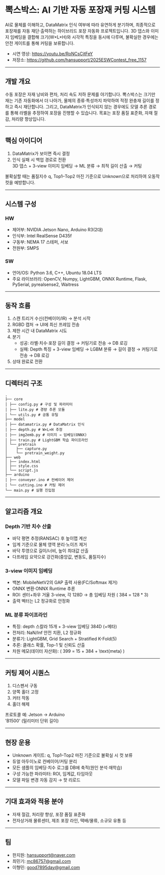 # 뽁스박스: AI 기반 자동 포장재 커팅 시스템

AI로 물체를 이해하고, DataMatrix 인식 여부에 따라 유연하게 분기하며, 최종적으로 포장재를 자동 재단·출력하는 하이브리드 포장 자동화 프로젝트입니다. 3D 뎁스와 이미지 임베딩을 결합해 크기(W×L×H)와 시각적 특징을 동시에 다루며, 불확실한 경우에는 안전 게이트를 통해 커팅을 보류합니다.

- 시연 영상: https://youtu.be/RoNCsCjtFeY
- 저장소: https://github.com/hansupport/2025ESWContest_free_1157

---

## 개발 개요

수동 포장은 자재 낭비와 편차, 처리 속도 저하 문제를 야기합니다. 뽁스박스는 크기만 재는 기존 자동화에서 더 나아가, 물체의 종류·특성까지 파악하여 적정 완충재 길이를 정하고 즉시 재단합니다. 그리고, DataMatrix가 인식되지 않는 경우에도 모델 추론 경로를 통해 라벨을 추정하여 포장을 진행할 수 있습니다. 목표는 포장 품질 표준화, 자재 절감, 처리량 향상입니다.

---

## 핵심 아이디어

1) DataMatrix가 보이면 즉시 결정
2) 인식 실패 시 백업 경로로 전환  
   3D 뎁스 + 3-view 이미지 임베딩 → ML 분류 → 최적 길이 산출 → 커팅

불확실할 때는 품질지수 q, Top1–Top2 마진 기준으로 Unknown으로 처리하여 오동작 컷을 예방합니다.

---

## 시스템 구성

### HW
- 제어부: NVIDIA Jetson Nano, Arduino R3(2대)
- 인식부: Intel RealSense D435f
- 구동부: NEMA 17 스테퍼, 서보
- 전원부: SMPS

### SW
- 언어/OS: Python 3.6, C++, Ubuntu 18.04 LTS
- 주요 라이브러리: OpenCV, Numpy, LightGBM, ONNX Runtime, Flask, PySerial, pyrealsense2, Waitress

---

## 동작 흐름

1. 스캔 트리거 수신(컨베이어/IR) → 분석 시작
2. RGBD 캡처 → UI에 최신 프레임 전송
3. 제한 시간 내 DataMatrix 시도
4. 분기
   - 성공: 라벨·치수·포장 길이 결정 → 커팅기로 전송 → DB 로깅
   - 실패: Depth 특징 + 3-view 임베딩 → LGBM 분류 → 길이 결정 → 커팅기로 전송 → DB 로깅
5. 상태 완료로 전환

---

## 디렉터리 구조
```text
.
├── core
│ ├── config.py # 구성 및 파라미터
│ ├── lite.py # 경량 추론 모듈
│ └── utils.py # 공통 유틸
├── model
│ ├── datamatrix.py # DataMatrix 인식
│ ├── depth.py # W×L×H 추정
│ ├── img2emb.py # 이미지 → 임베딩(ONNX)
│ ├── train.py # LightGBM 학습 파이프라인
│ └── pretrain
│    ├── capture.py
│    └── pretrain_weight.py
├── web
│ ├── index.html
│ ├── style.css
│ └── script.js
├── arduino
│ ├── conveyer.ino # 컨베이어 제어
│ └── cutting.ino # 커팅 제어
└── main.py # 실행 진입점
```

---

## 알고리즘 개요

### Depth 기반 치수 산출
- 바닥 평면 추정(RANSAC) 후 높이맵 계산
- 임계 기준으로 물체 영역 분리·노이즈 제거
- 바닥 투영으로 길이/너비, 높이 최대값 산출
- 다프레임 요약으로 강건화(중앙값, 변동도, 품질지수)

### 3-view 이미지 임베딩
- 백본: MobileNetV2의 GAP 출력 사용(FC/Softmax 제거)
- ONNX 변환·ONNX Runtime 추론
- ROI: 센터+좌우 거울 3-view, 각 128D → 총 임베딩 차원  \( 384 = 128 \*  3\)
- 출력 벡터는 L2 정규화로 안정화

### ML 분류 파이프라인
- 특징: depth 스칼라 15개 + 3-view 임베딩 384D (+메타)
- 전처리: NaN/Inf 안전 치환, L2 정규화
- 분류기: LightGBM, Grid Search + Stratified K-Fold(5)
- 추론: 클래스 확률, Top-1 및 신뢰도 산출
- 차원 메모(데이터 자산화):  \( 399 = 15 + 384 + \text{meta} \)

---

## 커팅 제어 시퀀스

1. 디스펜서 구동
2. 양쪽 홀더 고정
3. 커터 작동
4. 홀더 해제

프로토콜 예: Jetson → Arduino  
'B1500' (밀리미터 단위 길이)

---

## 현장 운용

- Unknown 게이트: q, Top1–Top2 마진 기준으로 불확실 시 컷 보류
- 듀얼 아두이노로 컨베이어/커팅 분리
- 모든 샘플의 임베딩·치수 로그를 DB에 축적(원인 분석·재학습)
- 구성 가능한 파라미터: ROI, 임계값, 타임아웃
- 모델 파일 변경 자동 감지 → 핫 리로드

---

## 기대 효과와 적용 분야

- 자재 절감, 처리량 향상, 포장 품질 표준화
- 전자상거래 물류센터, 제조 포장 라인, 택배/물류, 소규모 유통 등

---

## 팀

- 한지원: hansupport@naver.com
- 최민기: mc86757@gmail.com
- 이형민: good7895day@gmail.com
